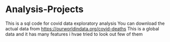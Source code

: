 # Analysis-Projects
This is a sql code for covid data exploratory analysis
You can download the actual data from https://ourworldindata.org/covid-deaths
This is a global data and it has many features 
i hvae tried to look out few of them
